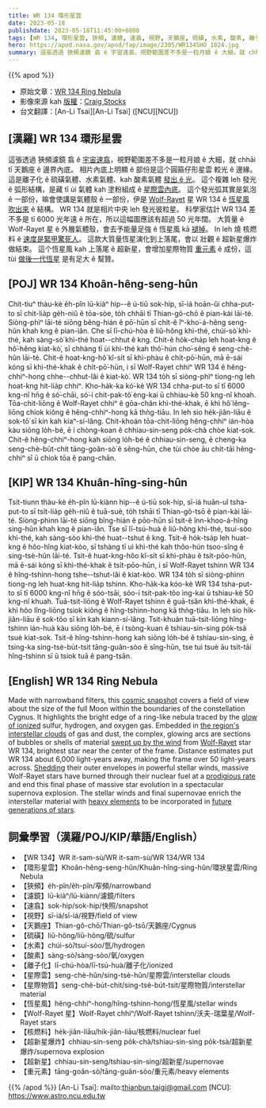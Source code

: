 ```yaml
---
title: WR 134 環形星雲
date: 2023-05-18
publishdate: 2023-05-18T11:45:00+0800
tags: [WR 134, 環形星雲, 狹頻, 濾鏡, 速翕, 視野, 天鵝座, 硫磺, 水素, 酸素, 離子化, 星際雲, Wolf-Rayet 星, 恆星風, 核燃料, 超新星爆炸, 超新星, 重元素, 星際物質]
hero: https://apod.nasa.gov/apod/fap/image/2305/WR134SHO_1024.jpg
summary: 這張透過 狹頻濾鏡 翕 ê 宇宙速翕，視野範圍差不多是一粒月娘 ê 大細，就 chhāi tī 天鵝座 ê 邊界內底。
---
```


{{% apod %}}

- 原始文章：[WR 134 Ring Nebula](https://apod.nasa.gov/apod/ap230518.html)
- 影像來源 kah [版權][copyright]：[Craig Stocks](https://www.facebook.com/craigstocksphotography/)
- 台文翻譯：[An-Li Tsai][An-Li Tsai] ([NCU][NCU])

## [漢羅] WR 134 環形星雲
這張透過 狹頻濾鏡 翕 ê [宇宙速翕][cosmic snapshot]，視野範圍差不多是一粒月娘 ê 大細，就 chhāi tī 天鵝座 ê 邊界內底。
相片內底上明顯 ê 部份是這个圓箍仔形星雲 較光 ê 邊緣。
這是離子化 ê 硫磺氣體、水素氣體、kah 酸素氣體 [發出 ê 光][glow of ionized]。
這个複雜 leh 發光 ê 弧形結構，是藏 tī ùi 氣體 kah 塗粉組成 ê [星際雲內底][the region's interstellar clouds]。
這个發光弧其實是氣泡 ê 一部份，嘛會使講是氣體殼 ê 一部份，伊是 [Wolf-Rayet][Wolf-Rayet] 星 WR 134 ê [恆星風 吹出來][swept up by the wind] ê 結構。
WR 134 就是相片中央 leh 發光彼粒星。
科學家估計 WR 134 差不多是 tī 6000 光年遠 ê 所在，所以這幅圖應該有超過 50 光年闊。
大質量 ê Wolf-Rayet 星 ê 外層氣體殼，會去予能量足強 ê 恆星風 kā [褪掉][Shedding]。
In leh 燒 核燃料 ê [速度是緊甲驚死人][prodigious rate]。
這款大質量恆星演化到上落尾，會以 壯觀 ê 超新星爆炸做結束。
這个恆星風 kah 上落尾 ê 超新星，會增加星際物質 [重元素][heavy elements] ê 成份，這 tùi [做後一代恆星][future generations of stars] 是有足大 ê 幫贊。

## [POJ] WR 134 Khoân-hêng-seng-hûn
Chit-tiuⁿ thàu-kè e̍h-pîn lū-kiàⁿ hip--ê ú-tiū sok-hip, sī-iá hoān-ûi chha-put-to sī chi̍t-lia̍p ge̍h-niû ê tōa-sòe, to̍h chhāi tī Thian-gô-chō ê pian-kài lāi-té.
Siòng-phìⁿ lāi-té siōng bêng-hián ê pō͘-hūn sī chit-ê îⁿ-kho͘-á-hêng seng-hûn khah kng ê pian-iân.
Che sī lī-chú-hòa ê liû-hông khì-thé, chúi-sò͘ khì-thé, kah sàng-sò͘ khì-thé hoat--chhut ê kng.
Chit-ê ho̍k-cha̍p leh hoat-kng ê hô͘-hêng kiat-kò͘, sī chhàng tī ùi khì-thé kah thô͘-hún cho͘-sêng ê seng-chè-hûn lāi-té.
Chit-ê hoat-kng-hô͘ kî-si̍t sī khì-phàu ê chi̍t-pō͘-hūn, mā ē-sái kóng sī khì-thé-khak ê chi̍t-pō͘-hūn, i sī Wolf-Rayet chhiⁿ WR 134 ê hêng-chhiⁿ-hong chhe--chhut-lâi ê kiat-kò͘.
WR 134 to̍h sī siòng-phìⁿ tiong-ng leh hoat-kng hit-lia̍p chhiⁿ.
Kho-ha̍k-ka kó͘-kè WR 134 chha-put-to sī tī 6000 kng-nî hn̄g ê só͘-chāi, só͘-í chit-pak-tô͘ èng-kai ū chhiau-kè 50 kng-nî khoah.
Tōa-chit-liōng ê Wolf-Rayet chhiⁿ ê gōa-chân khì-thé-khak, ē khì hô͘ lêng-liōng chiok kiông ê hêng-chhiⁿ-hong kā thǹg-tiāu.
In leh sio he̍k-jiân-liāu ê sok-tō͘ sī kín kah kiaⁿ-sí-lâng.
Chit-khoán tōa-chit-liōng hêng-chhiⁿ ián-hòa kàu siōng lo̍h-bé, ē í chòng-koan ê chhiau-sin-seng po̍k-chà chòe kiat-sok.
Chit-ê hêng-chhiⁿ-hong kah siōng lo̍h-bé ê chhiau-sin-seng, ē cheng-ka seng-chè-bu̍t-chit tāng-goân-sò͘ ê sêng-hūn, che tùi chòe āu chi̍t-tāi hêng-chhiⁿ sī ū chiok tōa ê pang-chān.

## [KIP] WR 134 Khuân-hîng-sing-hûn
Tsit-tiunn thàu-kè e̍h-pîn lū-kiànn hip--ê ú-tiū sok-hip, sī-iá huān-uî tsha-put-to sī tsi̍t-lia̍p ge̍h-niû ê tuā-suè, to̍h tshāi tī Thian-gô-tsō ê pian-kài lāi-té.
Siòng-phìnn lāi-té siōng bîng-hián ê pōo-hūn sī tsit-ê înn-khoo-á-hîng sing-hûn khah kng ê pian-iân.
Tse sī lī-tsú-huà ê liû-hông khì-thé, tsuí-sòo khì-thé, kah sàng-sòo khì-thé huat--tshut ê kng.
Tsit-ê ho̍k-tsa̍p leh huat-kng ê hôo-hîng kiat-kòo, sī tshàng tī uì khì-thé kah thôo-hún tsoo-sîng ê sing-tsè-hûn lāi-té.
Tsit-ê huat-kng-hôo kî-si̍t sī khì-phàu ê tsi̍t-pōo-hūn, mā ē-sái kóng sī khì-thé-khak ê tsi̍t-pōo-hūn, i sī Wolf-Rayet tshinn WR 134 ê hîng-tshinn-hong tshe--tshut-lâi ê kiat-kòo.
WR 134 to̍h sī siòng-phìnn tiong-ng leh huat-kng hit-lia̍p tshinn.
Kho-ha̍k-ka kóo-kè WR 134 tsha-put-to sī tī 6000 kng-nî hn̄g ê sóo-tsāi, sóo-í tsit-pak-tôo ìng-kai ū tshiau-kè 50 kng-nî khuah.
Tuā-tsit-liōng ê Wolf-Rayet tshinn ê guā-tsân khì-thé-khak, ē khì hôo lîng-liōng tsiok kiông ê hîng-tshinn-hong kā thǹg-tiāu.
In leh sio hi̍k-jiân-liāu ê sok-tōo sī kín kah kiann-sí-lâng.
Tsit-khuán tuā-tsit-liōng hîng-tshinn ián-huà kàu siōng lo̍h-bé, ē í tsòng-kuan ê tshiau-sin-sing po̍k-tsà tsuè kiat-sok.
Tsit-ê hîng-tshinn-hong kah siōng lo̍h-bé ê tshiau-sin-sing, ē tsing-ka sing-tsè-bu̍t-tsit tāng-guân-sòo ê sîng-hūn, tse tuì tsuè āu tsi̍t-tāi hîng-tshinn sī ū tsiok tuā ê pang-tsān.

## [English] WR 134 Ring Nebula
Made with narrowband filters, this [cosmic snapshot][cosmic snapshot] covers a field of view about the size of the full Moon within the boundaries of the constellation Cygnus.
It highlights the bright edge of a ring-like nebula traced by the [glow of ionized][glow of ionized] sulfur, hydrogen, and oxygen gas.
Embedded in [the region's interstellar clouds][the region's interstellar clouds] of gas and dust, the complex, glowing arcs are sections of bubbles or shells of material [swept up by the wind][swept up by the wind] from [Wolf-Rayet][Wolf-Rayet] star WR 134, brightest star near the center of the frame.
Distance estimates put WR 134 about 6,000 light-years away, making the frame over 50 light-years across.
[Shedding][Shedding] their outer envelopes in powerful stellar winds, massive Wolf-Rayet stars have burned through their nuclear fuel at a [prodigious rate][prodigious rate] and end this final phase of massive star evolution in a spectacular supernova explosion.
The stellar winds and final supernovae enrich the interstellar material with [heavy elements][heavy elements] to be incorporated in [future generations of stars][future generations of stars].

## 詞彙學習（漢羅/POJ/KIP/華語/English）
- 【WR 134】WR it-sam-sù/WR it-sam-sù/WR 134/WR 134
- 【環形星雲】Khoân-hêng-seng-hûn/Khuân-hîng-sing-hûn/環狀星雲/Ring Nebula
- 【狹頻】e̍h-pîn/e̍h-pîn/窄頻/narrowband
- 【濾鏡】lū-kiàⁿ/lū-kiànn/濾鏡/filters
- 【速翕】sok-hip/sok-hip/快照/snapshot
- 【視野】sī-iá/sī-iá/視野/field of view
- 【天鵝座】Thian-gô-chō/Thian-gô-tsō/天鵝座/Cygnus
- 【硫磺】liû-hông/liû-hông/硫/sulfur
- 【水素】chúi-sò͘/tsuí-sòo/氫/hydrogen
- 【酸素】sàng-sò͘/sàng-sòo/氧/oxygen
- 【離子化】lī-chú-hòa/lī-tsú-huà/離子化/ionized
- 【星際雲】seng-chè-hûn/sing-tsè-hûn/星際雲/interstellar clouds
- 【星際物質】seng-chè-bu̍t-chit/sing-tsè-bu̍t-tsit/星際物質/interstellar material
- 【恆星風】hêng-chhiⁿ-hong/hîng-tshinn-hong/恆星風/stellar winds
- 【Wolf-Rayet 星】Wolf-Rayet chhiⁿ/Wolf-Rayet tshinn/沃夫-瑞葉星/Wolf-Rayet stars
- 【核燃料】he̍k-jiân-liāu/hi̍k-jiân-liāu/核燃料/nuclear fuel
- 【超新星爆炸】chhiau-sin-seng po̍k-chà/tshiau-sin-sing po̍k-tsà/超新星爆炸/supernova explosion
- 【超新星】chhiau-sin-seng/tshiau-sin-sing/超新星/supernovae
- 【重元素】tāng-goân-sò͘/tāng-guân-sòo/重元素/heavy elements

{{% /apod %}}
[An-Li Tsai]: mailto:thianbun.taigi@gmail.com
[NCU]: https://www.astro.ncu.edu.tw

[copyright]: https://apod.nasa.gov/apod/fap/lib/about_apod.html#srapply
[License]: https://creativecommons.org/licenses/by/2.0/

[cosmic snapshot]:https://utahdesertremote.com/image-gallery/
[glow of ionized]:https://www.cloudynights.com/topic/585450-ok-ill-ask-it-what-are-definitions-of-sho-and-hoo/
[the region's interstellar clouds]:https://apod.nasa.gov/apod/ap220609.html
[swept up by the wind]:https://apod.nasa.gov/apod/ap090915.html
[Wolf-Rayet]:https://apod.nasa.gov/apod/ap230318.html
[Shedding]:http://adsabs.harvard.edu/abs/1995A&A...304..491E
[prodigious rate]:http://chandra.harvard.edu/photo/2003/ngc6888/
[heavy elements]:https://apod.nasa.gov/apod/ap011026.html
[future generations of stars]:https://apod.nasa.gov/apod/ap120517.html

